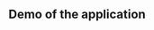 ## Demo of the application 

<!-- This section has moved here: https://facebook.github.io/create-react-app/docs/troubleshooting#npm-run-build-fails-to-minify -->